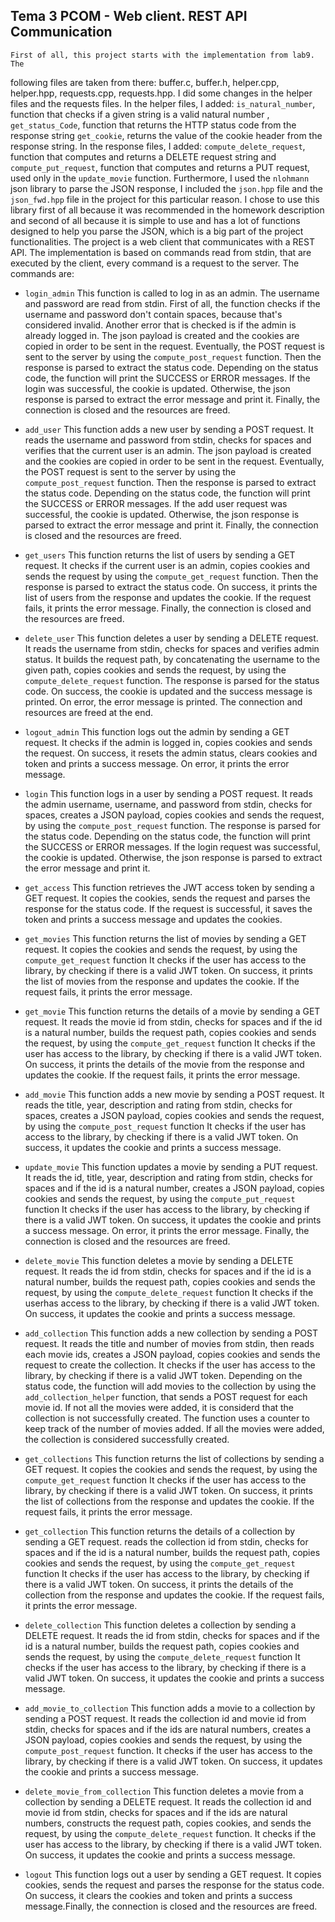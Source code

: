 ## Tema 3 PCOM - Web client. REST API Communication

    First of all, this project starts with the implementation from lab9. The
following files are taken from there: buffer.c, buffer.h, helper.cpp, helper.hpp,
requests.cpp, requests.hpp. I did some changes in the helper files and the
requests files. In the helper files, I added: `is_natural_number`, function that
checks if a given string is a valid natural number , `get_status_Code`,
function that returns the HTTP status code from the response string `get_cookie`,
returns the value of the cookie header from the response string. In the response
files, I added: `compute_delete_request`, function that computes and returns a
DELETE request string and `compute_put_request`, function that computes and
returns a PUT request, used only in the `update_movie` function.
    Furthermore, I used the `nlohmann` json library to parse the JSON response,
I included the `json.hpp` file and the `json_fwd.hpp` file in the project for
this particular reason. I chose to use this library first of all because it was
recommended in the homework description and second of all because it is simple
to use and has a lot of functions designed to help you parse the JSON, which
is a big part of the project functionalities.
    The project is a web client that communicates with a REST API. The
implementation is based on commands read from stdin, that are executed
by the client, every command is a request to the server. The commands are:

- `login_admin`
    This function is called to log in as an admin. The username and password
    are read from stdin. First of all, the function checks if the username and
    password don't contain spaces, because that's considered invalid. Another
    error that is checked is if the admin is already logged in. The json payload
    is created and the cookies are copied in order to be sent in the request.
    Eventually, the POST request is sent to the server by using the
    `compute_post_request` function. Then the response is parsed to extract
    the status code. Depending on the status code, the function will print the
    SUCCESS or ERROR messages. If the login was successful, the cookie is updated.
    Otherwise, the json response is parsed to extract the error message and print it.
    Finally, the connection is closed and the resources are freed.

- `add_user`
    This function adds a new user by sending a POST request. It reads the
    username and password from stdin, checks for spaces and verifies that the
    current user is an admin. The json payload is created and the cookies are
    copied in order to be sent in the request. Eventually, the POST request is
    sent to the server by using the `compute_post_request` function. Then
    the response is parsed to extract the status code. Depending on the status
    code, the function will print the SUCCESS or ERROR messages. If the add
    user request was successful, the cookie is updated. Otherwise, the json
    response is parsed to extract the error message and print it. Finally,
    the connection is closed and the resources are freed.

- `get_users`
    This function returns the list of users by sending a GET request. It
    checks if the current user is an admin, copies cookies and sends the
    request by using the `compute_get_request` function. Then the response
    is parsed to extract the status code. On success, it prints the list of
    users from the response and updates the cookie. If the request fails,
    it prints the error message. Finally, the connection is closed and the
    resources are freed.

- `delete_user`
    This function deletes a user by sending a DELETE request. It reads the
    username from stdin, checks for spaces and verifies admin status. It
    builds the request path, by concatenating the username to the given path,
    copies cookies and sends the request, by using the `compute_delete_request`
    function. The response is parsed for the status code. On success, the cookie
    is updated and the success message is printed. On error, the error message
    is printed. The connection and resources are freed at the end.

- `logout_admin`
    This function logs out the admin by sending a GET request. It checks if
    the admin is logged in, copies cookies and sends the request. On success,
    it resets the admin status, clears cookies and token  and prints a success
    message. On error, it prints the error message.

- `login`
    This function logs in a user by sending a POST request. It reads the admin
    username, username, and password from stdin, checks for spaces, creates a
    JSON payload, copies cookies and sends the request, by using the
    `compute_post_request` function. The response is parsed for the status
    code. Depending on the status code, the function will print the SUCCESS or
    ERROR messages. If the login request was successful, the cookie is updated.
    Otherwise, the json response is parsed to extract the error message and
    print it.

- `get_access`
    This function retrieves the JWT access token by sending a GET request. It
    copies the cookies, sends the request and parses the response for the status
    code. If the request is successful, it saves the token and prints a success
    message and updates the cookies.

- `get_movies`
    This function returns the list of movies by sending a GET request. It
    copies the cookies and sends the request, by using the `compute_get_request`
    function It checks if the user has access to the library, by checking if
    there is a valid JWT token.  On success, it prints the list of
    movies from the response and updates the cookie. If the request fails,
    it prints the error message.

- `get_movie`
    This function returns the details of a movie by sending a GET request.
    It reads the movie id from stdin, checks for spaces and if the id is a
    natural number, builds the request path, copies cookies and sends the
    request, by using the `compute_get_request` function It checks if the user
    has access to the library, by checking if there is a valid JWT token.
    On success, it prints the details of the movie from the response and
    updates the cookie. If the request fails, it prints the error message.

- `add_movie`
    This function adds a new movie by sending a POST request. It reads the
    title, year, description and rating from stdin, checks for spaces,
    creates a JSON payload, copies cookies and sends the request, by using the
    `compute_post_request` function It checks if the user has access to the
    library, by checking if there is a valid JWT token. On success, it updates
    the cookie and prints a success message.

- `update_movie`
    This function updates a movie by sending a PUT request. It reads the id,
    title, year, description and rating from stdin, checks for spaces and if
    the id is a natural number, creates a JSON payload, copies cookies and
    sends the request, by using the `compute_put_request` function It checks
    if the user has access to the library, by checking if there is a valid JWT
    token. On success, it updates the cookie and prints a success message.
    On error, it prints the error message. Finally, the connection is closed
    and the resources are freed.

- `delete_movie`
    This function deletes a movie by sending a DELETE request. It reads the id
    from stdin, checks for spaces and if the id is a natural number,
    builds the request path, copies cookies and sends the request, by using the
    `compute_delete_request` function It checks if the userhas access to the
    library, by checking if there is a valid JWT token. On success, it updates the
    cookie and prints a success message.

- `add_collection`
    This function adds a new collection by sending a POST request. It reads
    the title and number of movies from stdin, then reads each movie ids,
    creates a JSON payload, copies cookies and sends the request to create
    the collection. It checks if the user has access to the library, by
    checking if there is a valid JWT token. Depending on the status code,
    the function will add movies to the collection by using the
    `add_collection_helper` function, that sends a POST request for each
    movie id. If not all the movies were added, it is considerd that the
    collection is not successfully created. The function uses a counter to
    keep track of the number of movies added. If all the movies were added,
    the collection is considered successfully created.

- `get_collections`
    This function returns the list of collections by sending a GET request.
    It copies the cookies and sends the request, by using the `compute_get_request`
    function It checks if the user has access to the library, by checking if
    there is a valid JWT token. On success, it prints the list of
    collections from the response and updates the cookie. If the request fails,
    it prints the error message.

- `get_collection`
    This function returns the details of a collection by sending a GET request.
    reads the collection id from stdin, checks for spaces and if the id is a
    natural number, builds the request path, copies cookies and sends the
    request, by using the `compute_get_request` function It checks if the user
    has access to the library, by checking if there is a valid JWT token.
    On success, it prints the details of the collection from the response and
    updates the cookie. If the request fails, it prints the error message.

- `delete_collection`
    This function deletes a collection by sending a DELETE request. It reads the id
    from stdin, checks for spaces and if the id is a natural number,
    builds the request path, copies cookies and sends the request, by using the
    `compute_delete_request` function It checks if the user has access to the
    library, by checking if there is a valid JWT token. On success, it updates the
    cookie and prints a success message.

- `add_movie_to_collection`
    This function adds a movie to a collection by sending a POST request. It
    reads the collection id and movie id from stdin, checks for spaces and if
    the ids are natural numbers, creates a JSON payload, copies cookies and
    sends the request, by using the `compute_post_request` function. It checks
    if the user has access to the library, by checking if there is a valid JWT
    token. On success, it updates the cookie and prints a success message.

- `delete_movie_from_collection`
    This function deletes a movie from a collection by sending a DELETE
    request. It reads the collection id and movie id from stdin, checks for
    spaces and if the ids are natural numbers, constructs the request path,
    copies cookies, and sends the request, by using the `compute_delete_request`
    function. It checks if the user has access to the library, by checking if
    there is a valid JWT token. On success, it updates the cookie and prints a
    success message.

- `logout`
    This function logs out a user by sending a GET request. It copies cookies,
    sends the request and parses the response for the status code. On
    success, it clears the cookies and token and prints a success message.Finally,
    the connection is closed and the resources are freed.
